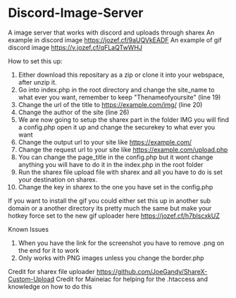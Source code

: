 # Discord-Image-Server
A image server that works with discord and uploads through sharex
An example in discord image https://jozef.cf/9aUQVkEADF
An example of gif discord image https://v.jozef.cf/qFLaQTwWHJ

How to set this up:
1) Either download this repositary as a zip or clone it into your webspace, after unzip it.
2) Go into index.php in the root directory and change the site_name to what ever you want, remember to keep "Thenameofyoursite" (line 19)
3) Change the url of the title to https://example.com/img/ (line 20)
4) Change the author of the site (line 26)
5) We are now going to setup the sharex part in the folder IMG you will find a config.php open it up and change the securekey to what ever you want
6) Change the output url to your site like https://example.com/
7) Change the request url to your site like https://example.com/upload.php
8) You can change the page_title in the config.php but it wont change anything you will have to do it in the index.php in the root folder
9) Run the sharex file upload file with sharex and all you have to do is set your destination on sharex.
10) Change the key in sharex to the one you have set in the config.php

If you want to install the gif you could either set this up in another sub domain or a another directory its pretty much the same but make your hotkey force set to the new gif uploader here https://jozef.cf/h7bIscxkUZ


Known Issues
1) When you have the link for the screenshot you have to remove .png on the end for it to work
2) Only works with PNG images unless you change the border.php

Credit for sharex file uploader https://github.com/JoeGandy/ShareX-Custom-Upload
Credit for Maineiac for helping for the .htaccess and knowledge on how to do this
